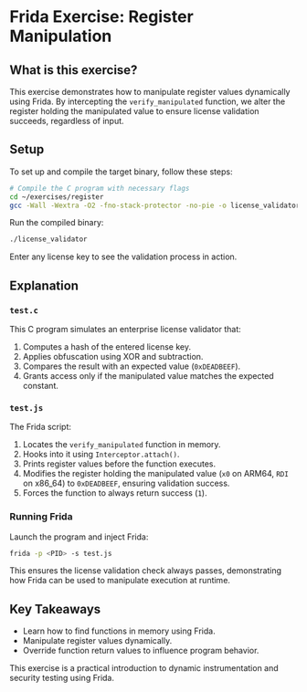 # Frida Exercise: Register Manipulation

## What is this exercise?
This exercise demonstrates how to manipulate register values dynamically using Frida. By intercepting the `verify_manipulated` function, we alter the register holding the manipulated value to ensure license validation succeeds, regardless of input.

## Setup
To set up and compile the target binary, follow these steps:

```sh
# Compile the C program with necessary flags
cd ~/exercises/register
gcc -Wall -Wextra -O2 -fno-stack-protector -no-pie -o license_validator test.c
```

Run the compiled binary:

```sh
./license_validator
```

Enter any license key to see the validation process in action.

## Explanation

### `test.c`
This C program simulates an enterprise license validator that:
1. Computes a hash of the entered license key.
2. Applies obfuscation using XOR and subtraction.
3. Compares the result with an expected value (`0xDEADBEEF`).
4. Grants access only if the manipulated value matches the expected constant.

### `test.js`
The Frida script:
1. Locates the `verify_manipulated` function in memory.
2. Hooks into it using `Interceptor.attach()`.
3. Prints register values before the function executes.
4. Modifies the register holding the manipulated value (`x0` on ARM64, `RDI` on x86_64) to `0xDEADBEEF`, ensuring validation success.
5. Forces the function to always return success (`1`).

### Running Frida
Launch the program and inject Frida:

```sh
frida -p <PID> -s test.js
```

This ensures the license validation check always passes, demonstrating how Frida can be used to manipulate execution at runtime.

## Key Takeaways
- Learn how to find functions in memory using Frida.
- Manipulate register values dynamically.
- Override function return values to influence program behavior.

This exercise is a practical introduction to dynamic instrumentation and security testing using Frida.

